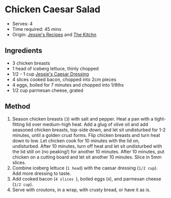 # Chicken Caesar Salad
* Serves: 4
* Time required: 45 mins
* Origin: [Jessie's Recipes](https://www.jessiesrecipes.com/dressings%2C-relishes%2C-salsas%2C-and-sauces/caesar-dressing/) and [The Kitchn](https://www.thekitchn.com/how-to-cook-moist-tender-chicken-breasts-every-time-cooking-lessons-from-the-kitchn-36891)

## Ingredients
* 3 chicken breasts
* 1 head of iceberg lettuce, thinly chopped
* 1/2 - 1 cup [Jessie's Caesar Dressing](https://www.jessiesrecipes.com/dressings%2C-relishes%2C-salsas%2C-and-sauces/caesar-dressing/)
* 4 slices cooked bacon, chopped into 2cm pieces
* 4 eggs, boiled for 7 minutes and chopped into 1/8ths
* 1/2 cup parmesan cheese, grated

## Method
1. Season chicken breasts (`3`) with salt and pepper. Heat a pan with a tight-fitting lid over medium-high heat. Add a glug of olive oil and add seasoned chicken breasts, top-side down, and let sit undisturbed for 1-2 minutes, until a golden crust forms. Flip chicken breasts and turn heat down to low. Let chicken cook for 10 minutes with the lid on, undisturbed. After 10 minutes, turn off heat and let sit undisturbed with the lid still on (no peaking!) for another 10 minutes. After 10 minutes, put chicken on a cutting board and let sit another 10 minutes. Slice in 5mm slices.
1. Combine iceberg lettuce (`1 head`) with the caesar dressing (`1/2 cup`). Add more dressing to taste.
1. Add cooked bacon (`4 slices `), boiled eggs (`4`), and parmesan cheese (`1/2 cup`).
1. Serve with croutons, in a wrap, with crusty bread, or have it as is.
